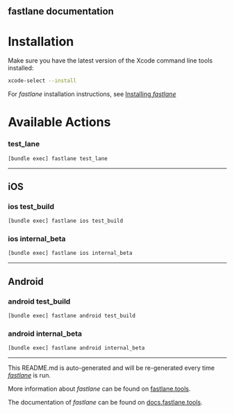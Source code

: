 fastlane documentation
----

# Installation

Make sure you have the latest version of the Xcode command line tools installed:

```sh
xcode-select --install
```

For _fastlane_ installation instructions, see [Installing _fastlane_](https://docs.fastlane.tools/#installing-fastlane)

# Available Actions

### test_lane

```sh
[bundle exec] fastlane test_lane
```



----


## iOS

### ios test_build

```sh
[bundle exec] fastlane ios test_build
```



### ios internal_beta

```sh
[bundle exec] fastlane ios internal_beta
```



----


## Android

### android test_build

```sh
[bundle exec] fastlane android test_build
```



### android internal_beta

```sh
[bundle exec] fastlane android internal_beta
```



----

This README.md is auto-generated and will be re-generated every time [_fastlane_](https://fastlane.tools) is run.

More information about _fastlane_ can be found on [fastlane.tools](https://fastlane.tools).

The documentation of _fastlane_ can be found on [docs.fastlane.tools](https://docs.fastlane.tools).
